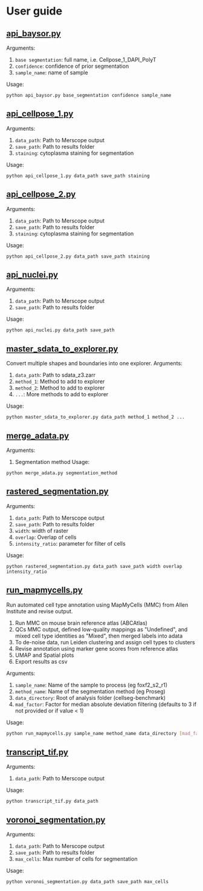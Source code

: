 # User guide

## [api_baysor.py](api_baysor.py)
Arguments:
1) `base segmentation`: full name, i.e. Cellpose_1_DAPI_PolyT
2) `confidence`: confidence of prior segmentation
3) `sample_name`: name of sample

Usage:
```
python api_baysor.py base_segmentation confidence sample_name
```

## [api_cellpose_1.py](api_cellpose_1.py)
Arguments:
1) `data_path`: Path to Merscope output
2) `save_path`: Path to results folder
3) `staining`: cytoplasma staining for segmentation

Usage:
```
python api_cellpose_1.py data_path save_path staining
```

## [api_cellpose_2.py](api_cellpose_2.py)
Arguments:
1) `data_path`: Path to Merscope output
2) `save_path`: Path to results folder
3) `staining`: cytoplasma staining for segmentation

Usage:
```
python api_cellpose_2.py data_path save_path staining
```

## [api_nuclei.py](api_nuclei.py)
Arguments:
1) `data_path`: Path to Merscope output
2) `save_path`: Path to results folder

Usage:
```
python api_nuclei.py data_path save_path
```

## [master_sdata_to_explorer.py](master_sdata_to_explorer.py)
Convert multiple shapes and boundaries into one explorer.
Arguments:
1) `data_path`: Path to sdata_z3.zarr
2) `method_1`: Method to add to explorer
3) `method_2`: Method to add to explorer
4) `...`: More methods to add to explorer

Usage:
```
python master_sdata_to_explorer.py data_path method_1 method_2 ...
```

## [merge_adata.py](merge_adata.py)
Arguments:
1) Segmentation method
Usage:
```
python merge_adata.py segmentation_method
```

## [rastered_segmentation.py](rastered_segmentation.py)
Arguments:
1) `data_path`: Path to Merscope output
2) `save_path`: Path to results folder
3) `width`: width of raster
4) `overlap`: Overlap of cells
5) `intensity_ratio`: parameter for filter of cells

Usage:
```
python rastered_segmentation.py data_path save_path width overlap intensity_ratio
```

## [run_mapmycells.py](run_mapmycells.py)
Run automated cell type annotation using MapMyCells (MMC) from Allen Institute and revise output.

1) Run MMC on mouse brain reference atlas (ABCAtlas)
2) QCs MMC output, defined low-quality mappings as "Undefined", and mixed cell type identities as "Mixed", then merged labels into adata
3) To de-noise data, run Leiden clustering and assign cell types to clusters
4) Revise annotation using marker gene scores from reference atlas
5) UMAP and Spatial plots
6) Export results as csv
   
Arguments:
1. `sample_name`: Name of the sample to process (eg foxf2_s2_r1)
2. `method_name`: Name of the segmentation method (eg Proseg)
3. `data_directory`: Root of analysis folder (cellseg-benchmark)
5. `mad_factor`: Factor for median absolute deviation filtering (defaults to 3 if not provided or if value < 1)

Usage:
```bash
python run_mapmycells.py sample_name method_name data_directory [mad_factor]
```

## [transcript_tif.py](transcript_tif.py)
Arguments:
1) `data_path`: Path to Merscope output

Usage:
```
python transcript_tif.py data_path
```

## [voronoi_segmentation.py](voronoi_segmentation.py)
Arguments:
1) `data_path`: Path to Merscope output
2) `save_path`: Path to results folder
3) `max_cells`: Max number of cells for segmentation

Usage:
```
python voronoi_segmentation.py data_path save_path max_cells
```